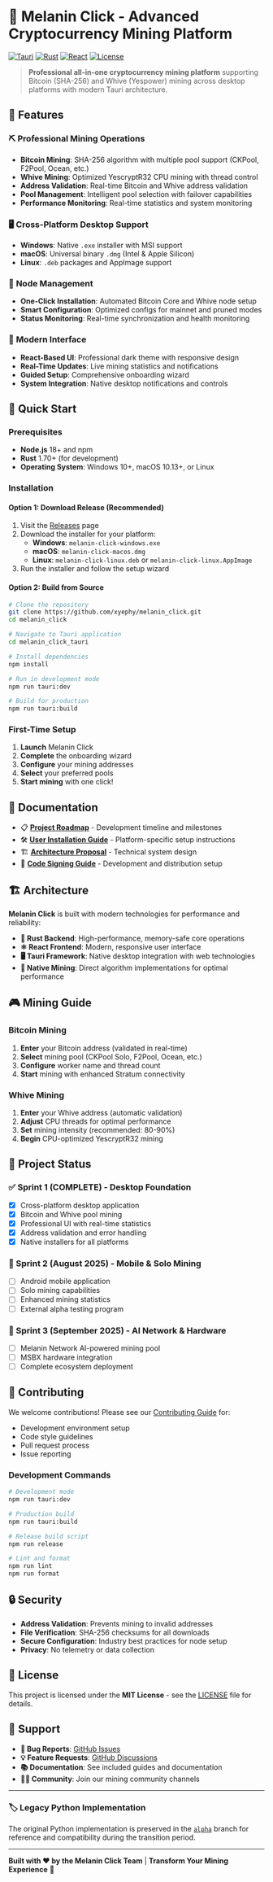 # 🚀 Melanin Click - Advanced Cryptocurrency Mining Platform

[![Tauri](https://img.shields.io/badge/Tauri-2.0-blue)](https://tauri.app)
[![Rust](https://img.shields.io/badge/Rust-1.70+-orange)](https://rust-lang.org)
[![React](https://img.shields.io/badge/React-18+-blue)](https://reactjs.org)
[![License](https://img.shields.io/badge/License-MIT-green)](LICENSE)

> **Professional all-in-one cryptocurrency mining platform** supporting Bitcoin (SHA-256) and Whive (Yespower) mining across desktop platforms with modern Tauri architecture.

## 🎯 Features

### ⛏️ **Professional Mining Operations**
- **Bitcoin Mining**: SHA-256 algorithm with multiple pool support (CKPool, F2Pool, Ocean, etc.)
- **Whive Mining**: Optimized YescryptR32 CPU mining with thread control
- **Address Validation**: Real-time Bitcoin and Whive address validation
- **Pool Management**: Intelligent pool selection with failover capabilities
- **Performance Monitoring**: Real-time statistics and system monitoring

### 🖥️ **Cross-Platform Desktop Support**
- **Windows**: Native `.exe` installer with MSI support
- **macOS**: Universal binary `.dmg` (Intel & Apple Silicon)
- **Linux**: `.deb` packages and AppImage support

### 🔧 **Node Management**
- **One-Click Installation**: Automated Bitcoin Core and Whive node setup
- **Smart Configuration**: Optimized configs for mainnet and pruned modes
- **Status Monitoring**: Real-time synchronization and health monitoring

### 🎨 **Modern Interface**
- **React-Based UI**: Professional dark theme with responsive design
- **Real-Time Updates**: Live mining statistics and notifications
- **Guided Setup**: Comprehensive onboarding wizard
- **System Integration**: Native desktop notifications and controls

## 🚀 Quick Start

### Prerequisites
- **Node.js** 18+ and npm
- **Rust** 1.70+ (for development)
- **Operating System**: Windows 10+, macOS 10.13+, or Linux

### Installation

#### Option 1: Download Release (Recommended)
1. Visit the [Releases](https://github.com/xyephy/melanin_click/releases) page
2. Download the installer for your platform:
   - **Windows**: `melanin-click-windows.exe`
   - **macOS**: `melanin-click-macos.dmg`
   - **Linux**: `melanin-click-linux.deb` or `melanin-click-linux.AppImage`
3. Run the installer and follow the setup wizard

#### Option 2: Build from Source
```bash
# Clone the repository
git clone https://github.com/xyephy/melanin_click.git
cd melanin_click

# Navigate to Tauri application
cd melanin_click_tauri

# Install dependencies
npm install

# Run in development mode
npm run tauri:dev

# Build for production
npm run tauri:build
```

### First-Time Setup
1. **Launch** Melanin Click
2. **Complete** the onboarding wizard
3. **Configure** your mining addresses
4. **Select** your preferred pools
5. **Start mining** with one click!

## 📖 Documentation

- 📋 **[Project Roadmap](ROADMAP.md)** - Development timeline and milestones
- 🛠️ **[User Installation Guide](USER_INSTALL_GUIDE.md)** - Platform-specific setup instructions
- 🏗️ **[Architecture Proposal](tauri_architecture_proposal.md)** - Technical system design
- 🔑 **[Code Signing Guide](CODE_SIGNING_GUIDE.md)** - Development and distribution setup

## 🏗️ Architecture

**Melanin Click** is built with modern technologies for performance and reliability:

- **🦀 Rust Backend**: High-performance, memory-safe core operations
- **⚛️ React Frontend**: Modern, responsive user interface
- **🖥️ Tauri Framework**: Native desktop integration with web technologies
- **🔗 Native Mining**: Direct algorithm implementations for optimal performance

## 🎮 Mining Guide

### Bitcoin Mining
1. **Enter** your Bitcoin address (validated in real-time)
2. **Select** mining pool (CKPool Solo, F2Pool, Ocean, etc.)
3. **Configure** worker name and thread count
4. **Start** mining with enhanced Stratum connectivity

### Whive Mining  
1. **Enter** your Whive address (automatic validation)
2. **Adjust** CPU threads for optimal performance
3. **Set** mining intensity (recommended: 80-90%)
4. **Begin** CPU-optimized YescryptR32 mining

## 🚦 Project Status

### ✅ Sprint 1 (COMPLETE) - Desktop Foundation
- [x] Cross-platform desktop application
- [x] Bitcoin and Whive pool mining
- [x] Professional UI with real-time statistics  
- [x] Address validation and error handling
- [x] Native installers for all platforms

### 🔄 Sprint 2 (August 2025) - Mobile & Solo Mining
- [ ] Android mobile application
- [ ] Solo mining capabilities
- [ ] Enhanced mining statistics
- [ ] External alpha testing program

### 🔮 Sprint 3 (September 2025) - AI Network & Hardware
- [ ] Melanin Network AI-powered mining pool
- [ ] MSBX hardware integration
- [ ] Complete ecosystem deployment

## 🤝 Contributing

We welcome contributions! Please see our [Contributing Guide](CONTRIBUTING.md) for:
- Development environment setup
- Code style guidelines  
- Pull request process
- Issue reporting

### Development Commands
```bash
# Development mode
npm run tauri:dev

# Production build
npm run tauri:build

# Release build script
npm run release

# Lint and format
npm run lint
npm run format
```

## 🔒 Security

- **Address Validation**: Prevents mining to invalid addresses
- **File Verification**: SHA-256 checksums for all downloads
- **Secure Configuration**: Industry best practices for node setup
- **Privacy**: No telemetry or data collection

## 📄 License

This project is licensed under the **MIT License** - see the [LICENSE](LICENSE) file for details.

## 🌟 Support

- **🐛 Bug Reports**: [GitHub Issues](https://github.com/xyephy/melanin_click/issues)
- **💡 Feature Requests**: [GitHub Discussions](https://github.com/xyephy/melanin_click/discussions)
- **📚 Documentation**: See included guides and documentation
- **🏃‍♂️ Community**: Join our mining community channels

---

### 🏷️ Legacy Python Implementation

The original Python implementation is preserved in the [`alpha`](https://github.com/xyephy/melanin_click/tree/alpha) branch for reference and compatibility during the transition period.

---

**Built with ❤️ by the Melanin Click Team** | **Transform Your Mining Experience** 🚀
